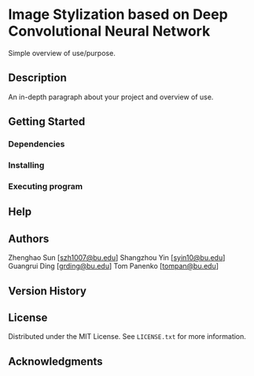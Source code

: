# Image Stylization based on Deep Convolutional Neural Network

Simple overview of use/purpose.

## Description

An in-depth paragraph about your project and overview of use.

## Getting Started

### Dependencies

### Installing

### Executing program

## Help

## Authors

Zhenghao Sun [szh1007@bu.edu]
Shangzhou Yin [syin10@bu.edu]
Guangrui Ding [grding@bu.edu]
Tom Panenko [tompan@bu.edu]

## Version History

## License

Distributed under the MIT License. See `LICENSE.txt` for more information.

## Acknowledgments
